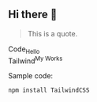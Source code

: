 ## Hi there 👋

> This is a quote.

Code<sub>Hello</sub><br>
Tailwind<sup>My Works</sup>

Sample code:
```
npm install TailwindCSS
```
